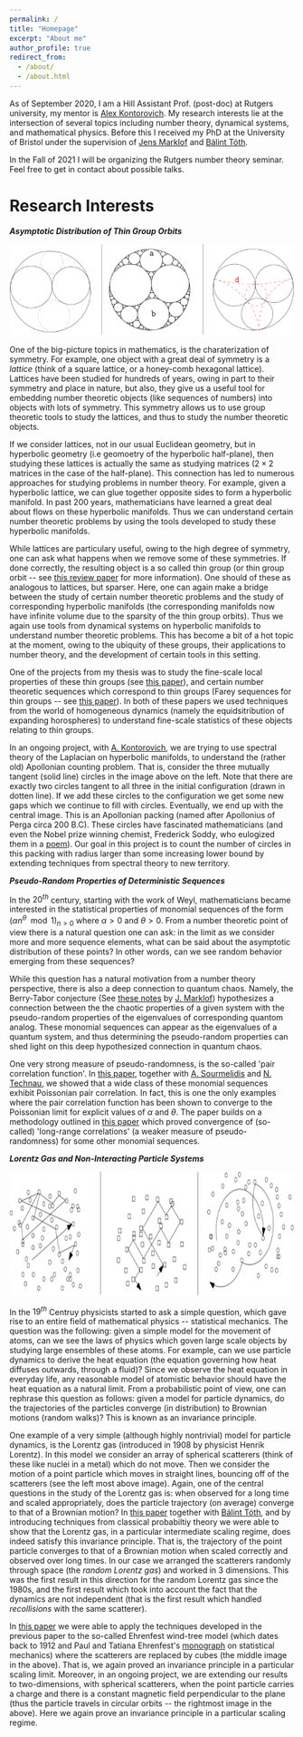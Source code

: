 ```yaml
---
permalink: /
title: "Homepage"
excerpt: "About me"
author_profile: true
redirect_from: 
  - /about/
  - /about.html
---
```


As of September 2020, I am a Hill Assistant Prof. (post-doc) at Rutgers university, my mentor is [Alex Kontorovich](https://sites.math.rutgers.edu/~alexk/). My research interests lie at the intersection of several topics including number theory, dynamical systems, and mathematical physics. Before this I received my PhD at the University of Bristol under the supervision of [Jens Marklof](https://people.maths.bris.ac.uk/~majm/home.html) and [Bálint Tóth](https://sites.google.com/view/balint-toth-math/home). 

In the Fall of 2021 I will be organizing the Rutgers number theory seminar. Feel free to get in contact about possible talks.

**Research Interests**
=====
***Asymptotic Distribution of Thin Group Orbits***

![Apollonian](/images/Apollonian_3.png)

One of the big-picture topics in mathematics, is the charaterization of symmetry. For example, one object with a great deal of symmetry is a *lattice* (think of a square lattice, or a honey-comb hexagonal lattice). Lattices have been studied for hundreds of years, owing in part to their symmetry and place in nature, but also, they give us a useful tool for embedding number theoretic objects (like sequences of numbers) into objects with lots of symmetry. This symmetry allows us to use group theoretic tools to study the lattices, and thus to study the number theoretic objects. 

If we consider lattices, not in our usual Euclidean geometry, but in hyperbolic geometry (i.e geomoetry of the hyperbolic half-plane), then studying these lattices is actually the same as studying matrices ($2\times 2$ matrices in the case of the half-plane). This connection has led to numerous approaches for studying problems in number theory. For example, given a hyperbolic lattice, we can glue together opposite sides to form a hyperbolic manifold. In past $200$ years, mathematicians have learned a great deal about flows on these hyperbolic manifolds. Thus we can understand certain number theoretic problems by using the tools developed to study these hyperbolic manifolds. 

While lattices are particulary useful, owing to the high degree of symmetry, one can ask what happens when we remove some of these symmetries. If done correctly, the resulting object is a so called thin group (or thin group orbit -- see [this review paper](https://www.ams.org/journals/notices/201906/rnoti-p905.pdf) for more information). One should of these as analogous to lattices, but sparser. Here, one can again make a bridge between the study of certain number theoretic problems and the study of corresponding hyperbolic manifolds (the corresponding manifolds now have infinite volume due to the sparsity of the thin group orbits). Thus we again use tools from dynamical systems on hyperbolic manifolds to understand number theoretic problems. This has become a bit of a hot topic at the moment, owing to the ubiquity of these groups, their applications to number theory, and the development of certain tools in this setting. 

One of the projects from my thesis was to study the fine-scale local properties of these thin groups (see [this paper](https://www.cambridge.org/core/journals/mathematical-proceedings-of-the-cambridge-philosophical-society/article/abs/directions-in-orbits-of-geometrically-finite-hyperbolic-subgroups/62E5FC227B848B7BCD59FD116BE32627)), and certain number theoretic sequences which correspond to thin groups (Farey sequences for thin groups -- see [this paper](https://academic.oup.com/imrn/advance-article/doi/10.1093/imrn/rnab036/6226703?guestAccessKey=2eae1952-4414-47c3-ab69-a5011548af65)). In both of these papers we used techniques from the world of homogeneous dynamics (namely the equidsitribution of expanding horospheres) to understand fine-scale statistics of these objects relating to thin groups. 

In an ongoing project, with [A. Kontorovich](https://sites.math.rutgers.edu/~alexk/), we are trying to use spectral theory of the Laplacian on hyperbolic manifolds, to understand the (rather old) Apollonian counting problem. That is, consider the three mutually tangent (solid line) circles in the image above on the left. Note that there are exactly two circles tangent to all three in the initial configuration (drawn in dotten line). If we add these circles to the configuration we get some new gaps which we continue to fill with circles. Eventually, we end up with the central image. This is an Apollonian packing (named after Apollonius of Perga circa 200 B.C). These circles have fascinated mathematicians (and even the Nobel prize winning chemist, Frederick Soddy, who eulogized them in a [poem](https://www.nature.com/articles/1371021a0)). Our goal in this project is to count the number of circles in this packing with radius larger than some increasing lower bound by extending techniques from spectral theory to new territory.


***Pseudo-Random Properties of Deterministic Sequences***

In the $20^{th}$ century, starting with the work of Weyl, mathematicians became interested in the statistical properties of monomial sequences of the form $(\alpha n^\theta \mod 1 )_{n>0}$ where $\alpha >0$ and $\theta >0$. From a number theoretic point of view there is a natural question one can ask: in the limit as we consider more and more sequence elements, what can be said about the asymptotic distribution of these points? In other words, can we see random behavior emerging from these sequences?

While this question has a natural motivation from a number theory perspective, there is also a deep connection to quantum chaos. Namely, the Berry-Tabor conjecture (See [these notes](https://people.maths.bris.ac.uk/~majm/bib/3ecm.pdf) by [J. Marklof](https://people.maths.bris.ac.uk/~majm/home.html)) hypothesizes a connection between the the chaotic properties of a given system with the pseudo-random properties of the eigenvalues of corresponding quantom analog. These monomial sequences can appear as the eigenvalues of a quantum system, and thus determining the pseudo-random properties can shed light on this deep hypothesized connection in quantum chaos. 

One very strong measure of pseudo-randomness, is the so-called 'pair correlation function'. In [this paper](https://arxiv.org/abs/2106.09800), together with [A. Sourmelidis](https://www.math.tugraz.at/~sourmelidis/) and [N. Technau](https://sites.google.com/view/niclas-technaus-website), we showed that a wide class of these monomial sequences exhibit Poissonian pair correlation. In fact, this is one the only examples where the pair correlation function has been shown to converge to the Poissonian limit for explicit values of $\alpha$ and $\theta$. The paper builds on a methodology outlined in [this paper](https://arxiv.org/abs/2007.09292) which proved convergence of (so-called) 'long-range correlations' (a weaker measure of pseudo-randomness) for some other monomial sequences.

***Lorentz Gas and Non-Interacting Particle Systems***

<img src="/images/Lorentz.png" width="800" height="220">

In the $19^{th}$ Centruy physicists started to ask a simple question, which gave rise to an entire field of mathematical physics -- statistical mechanics. The question was the following: given a simple model for the movement of atoms, can we see the laws of physics which goven large scale objects by studying large ensembles of these atoms. For example, can we use particle dynamics to derive the heat equation (the equation governing how heat diffuses outwards, through a fluid)? Since we observe the heat equation in everyday life, any reasonable model of atomistic behavior should have the heat equation as a natural limit. From a probabilistic point of view, one can rephrase this question as follows: given a model for particle dynamics, do the trajectories of the particles converge (in distribution) to Brownian motions (random walks)? This is known as an invariance principle.

One example of a very simple (although highly nontrivial) model for particle dynamics, is the Lorentz gas (introduced in 1908 by physicist Henrik Lorentz). In this model we consider an array of spherical scatterers (think of these like nuclei in a metal) which do not move. Then we consider the motion of a point particle which moves in straight lines, bouncing off of the scatterers (see the left most above image). Again, one of the central questions in the study of the Lorentz gas is: when observed for a long time and scaled appropriately, does the particle trajectory (on average) converge to that of a Brownian motion? In [this paper](https://link.springer.com/article/10.1007/s00220-020-03852-8?wt_mc=Internal.Event.1.SEM.ArticleAuthorOnlineFirst) together with [Bálint Tóth](https://sites.google.com/view/balint-toth-math/home), and by introducing techniques from classical probabiltiy theory we were able to show that the Lorentz gas, in a particular intermediate scaling regime, does indeed satisfy this invariance principle. That is, the trajectory of the point particle converges to that of a Brownian motion when scaled correctly and observed over long times. In our case we arranged the scatterers randomly through space (the *random Lorentz gas*) and worked in 3 dimensions. This was the first result in this direction for the random Lorentz gas since the 1980s, and the first result which took into account the fact that the dynamics are not independent (that is the first result which handled *recollisions* with the same scatterer).

In [this paper](https://arxiv.org/abs/1912.02492) we were able to apply the techniques developed in the previous paper to the so-called Ehrenfest wind-tree model (which dates back to 1912 and Paul and Tatiana Ehrenfest's [monograph](https://books.google.com/books/about/The_Conceptual_Foundations_of_the_Statis.html?id=g0xoBQAAQBAJ) on statistical mechanics) where the scatterers are replaced by cubes (the middle image in the above). That is, we again proved an invariance principle in a particular scaling limit. Moreover, in an ongoing project, we are extending our results to two-dimensions, with spherical scatterers, when the point particle carries a charge and there is a constant magnetic field perpendicular to the plane (thus the particle travels in circular orbits -- the rightmost image in the above). Here we again prove an invariance principle in a particular scaling regime.  
